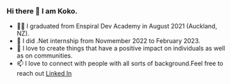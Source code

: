 ### Hi there 👋 I am Koko.
- 👩‍🎓 I graduated from Enspiral Dev Academy in August 2021 (Auckland, NZ).
- 🌱 I did .Net internship from Novmember 2022 to February 2023.
- 💖 I love to create things that have a positive impact on individuals as well as on communities.
- 📫 I love to connect with people with all sorts of background.Feel free to reach out [Linked In](https://www.linkedin.com/in/koko-ono-826182218/)
<!-- **kokoaono/kokoaono** is a ✨ _special_ ✨ repository because its `README.md` (this file) appears on your GitHub profile. -->
